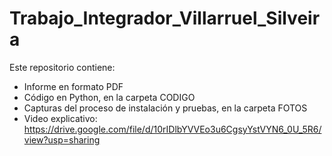 # Trabajo_Integrador_Villarruel_Silveira
Este repositorio contiene:
- Informe en formato PDF
- Código en Python, en la carpeta CODIGO
- Capturas del proceso de instalación y pruebas, en la carpeta FOTOS
- Video explicativo: https://drive.google.com/file/d/10rIDlbYVVEo3u6CgsyYstVYN6_0U_5R6/view?usp=sharing
